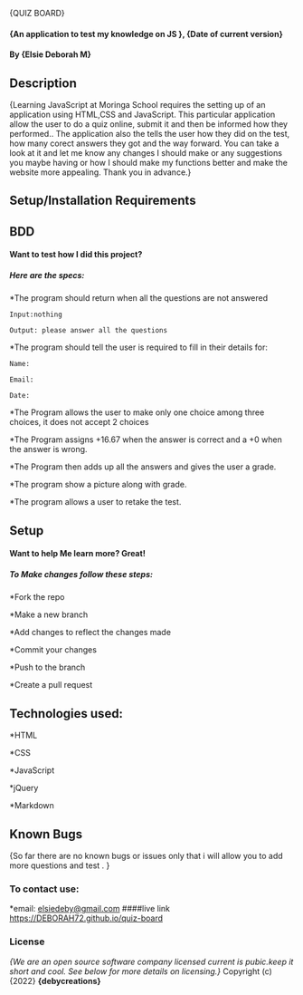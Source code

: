  {QUIZ BOARD}
#### {An application to test my knowledge on JS }, {Date of current version}
#### By **{Elsie Deborah M}**
## Description
{Learning JavaScript at Moringa School requires the setting up of an application using HTML,CSS and JavaScript.
This particular application allow the user to do a quiz online, submit it and then be informed how they performed.. 
The application also the tells the user how they did on the test, how many corect answers they got and the way forward.
You can take a look at it and let me know any changes I should make or any suggestions you maybe having or how I should make my functions better and make the website more appealing. Thank you in advance.}
## Setup/Installation Requirements
## BDD
#### Want to test how I did this project?
##### Here are the specs:
*The program should return when all the questions are not answered

    Input:nothing

    Output: please answer all the questions

*The program should tell the user is required to fill in their details for:

    Name:
    
    Email:

    Date:

*The Program allows the user to make only one choice among three choices, it does not accept 2 choices

*The Program assigns +16.67 when the answer is correct and a +0 when the answer is wrong.
   
*The Program then adds up all the answers and gives the user a grade.

*The program show a picture along with grade. 

*The program allows a user to retake the test. 
 

## Setup
#### Want to help Me learn more? Great!
##### To Make changes follow these steps:
*Fork the repo

*Make a new branch

*Add changes to reflect the changes made

*Commit your changes

*Push to the branch

*Create a pull request

## Technologies used:

*HTML

*CSS

*JavaScript

*jQuery

*Markdown
## Known Bugs
{So far there are no known bugs or issues only that i will allow you to add more questions and test . }
### To contact use:

*email: elsiedeby@gmail.com
####live link https://DEBORAH72.github.io/quiz-board
### License
*{We are an open source software company licensed current is pubic.keep it short and cool.  See below for more details on licensing.}*
Copyright (c) {2022} **{debycreations}**